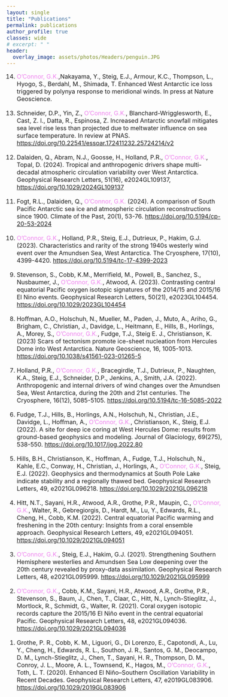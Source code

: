```yaml
---
layout: single
title: "Publications"
permalink: publications
author_profile: true
classes: wide
# excerpt: " "
header:
  overlay_image: assets/photos/Headers/penguin.JPG
---
```


<style>
  body {
    font-size: 16px; 
  }
  h3 {
    font-size: 22px; 
  }
  .gko-text {
    color: violet;
  }
  ol li {
    margin-bottom: 18px; /* increase spacing between items*/
  }
  ol li a {
    text-decoration: underline; /* Underline the links */
  }
</style>
 
<ol reversed>
    <li><span class="gko-text">O’Connor, G.K.</span>,Nakayama, Y., Steig, E.J., Armour, K.C., Thompson, L., Hyogo, S., Berdahl, M., Shimada, T. Enhanced West Antarctic ice loss triggered by polynya response to meridional winds. In press at Nature Geoscience.
    </li>
    <li>Schneider, D.P., Yin, Z., <span class="gko-text">O’Connor, G.K.</span>, Blanchard-Wrigglesworth, E., Cast, Z. I., Datta, R., Espinosa, Z. Increased Antarctic snowfall mitigates sea level rise less than projected due to meltwater influence on sea surface temperature. In review at PNAS. <a href="https://doi.org/10.22541/essoar.172411232.25724214/v2" target="blank">https://doi.org/10.22541/essoar.172411232.25724214/v2</a>
    </li>
    <li>Dalaiden, Q., Abram, N.J., Goosse, H., Holland, P.R., <span class="gko-text">O’Connor, G.K.</span>, Topal, D. (2024). Tropical and anthropogenic drivers shape multi-decadal atmospheric circulation variability over West Antarctica. Geophysical Research Letters, 51(16), e2024GL109137, <a href="https://doi.org/10.1029/2024GL109137" target="blank">https://doi.org/10.1029/2024GL109137</a>
    </li>
    <li>Fogt, R.L., Dalaiden, Q., <span class="gko-text">O’Connor, G.K.</span> (2024). A comparison of South Pacific Antarctic sea ice and atmospheric circulation reconstructions since 1900. Climate of the Past, 20(1), 53-76. <a href="https://doi.org/10.5194/cp-20-53-2024" target="blank">https://doi.org/10.5194/cp-20-53-2024</a>
    </li>
    <li><span class="gko-text">O’Connor, G.K.</span>, Holland, P.R., Steig, E.J., Dutrieux, P., Hakim, G.J. (2023). Characteristics and rarity of the strong 1940s westerly wind event over the Amundsen Sea, West Antarctica. The Cryosphere, 17(10), 4399-4420. <a href="https://doi.org/10.5194/tc-17-4399-2023" target="blank">https://doi.org/10.5194/tc-17-4399-2023</a>
    </li>
    <li>   Stevenson, S., Cobb, K.M., Merrifield, M., Powell, B., Sanchez, S., Nusbaumer, J., <span class="gko-text">O’Connor, G.K.</span>, Atwood, A. (2023). Contrasting central equatorial Pacific oxygen isotopic signatures of the 2014/15 and 2015/16 El Nino events. Geophysical Research Letters, 50(21), e2023GL104454. <a href="https://doi.org/10.1029/2023GL104454" target="blank">https://doi.org/10.1029/2023GL104454</a>
    </li>
    <li>Hoffman, A.O., Holschuh, N., Mueller, M., Paden, J., Muto, A., Ariho, G., Brigham, C.,  Christian, J., Davidge, L., Heitmann, E., Hills, B., Horlings, A., Morey, S., <span class="gko-text">O’Connor, G.K.</span>, Fudge, T.J., Steig E. J., Christianson, K. (2023) Scars of tectonism promote ice-sheet nucleation from Hercules Dome into West Antarctica. Nature Geoscience, 16, 1005-1013. <a href="https://doi.org/10.1038/s41561-023-01265-5" target="blank">https://doi.org/10.1038/s41561-023-01265-5</a>
    </li>
    <li>Holland, P.R., <span class="gko-text">O’Connor, G.K.</span>, Bracegirdle, T.J., Dutrieux, P., Naughten, K.A., Steig, E.J., Schneider, D.P., Jenkins, A., Smith, J.A. (2022). Anthropogenic and internal drivers of wind changes over the Amundsen Sea, West Antarctica, during the 20th and 21st centuries. The Cryosphere, 16(12), 5085-5105. <a href="https://doi.org/10.5194/tc-16-5085-2022" target="blank">https://doi.org/10.5194/tc-16-5085-2022</a>
    </li>
    <li>Fudge, T.J., Hills, B., Horlings, A.N., Holschuh, N., Christian, J.E., Davidge, L., Hoffman, A., <span class="gko-text">O’Connor, G.K.</span>, Christianson, K., Steig, E.J. (2022). A site for deep ice coring at West Hercules Dome: results from ground-based geophysics and modeling. Journal of Glaciology, 69(275), 538-550. <a href="https://doi.org/10.1017/jog.2022.80" target="blank">https://doi.org/10.1017/jog.2022.80</a>
    </li>
    <li>Hills, B.H., Christianson, K., Hoffman, A., Fudge, T.J., Holschuh, N., Kahle, E.C., Conway, H., Christian, J., Horlings, A., <span class="gko-text">O’Connor, G.K.</span>, Steig, E.J. (2022). Geophysics and thermodynamics at South Pole Lake indicate stability and a regionally thawed bed. Geophysical Research Letters, 49, e2021GL096218. <a href="https://doi.org/10.1029/2021GL096218" target="blank">https://doi.org/10.1029/2021GL096218</a>
    </li>
    <li>Hitt, N.T., Sayani, H.R., Atwood, A.R., Grothe, P.R., Maupin, C., <span class="gko-text">O’Connor, G.K.</span>, Walter, R., Gebregiorgis, D., Hardt, M., Lu, Y., Edwards, R.L., Cheng, H., Cobb, K.M. (2022). Central equatorial Pacific warming and freshening in the 20th century: Insights from a coral ensemble approach. Geophysical Research Letters, 49, e2021GL094051. <a href="https://doi.org/10.1029/2021GL094051" target="blank">https://doi.org/10.1029/2021GL094051</a>
    </li>
    <li><span class="gko-text">O’Connor, G.K.</span>, Steig, E.J., Hakim, G.J. (2021). Strengthening Southern Hemisphere westerlies and Amundsen Sea Low deepening over the 20th century revealed by proxy-data assimilation. Geophysical Research Letters, 48, e2021GL095999. <a href="https://doi.org/10.1029/2021GL095999" target="blank">https://doi.org/10.1029/2021GL095999</a>
    </li>
    <li><span class="gko-text">O’Connor, G.K.</span>, Cobb, K.M., Sayani, H.R., Atwood, A.R., Grothe, P.R., Stevenson, S., Baum, J., Chen, T., Claar, C., Hitt, N., Lynch-Stieglitz, J., Mortlock, R., Schmidt, G., Walter, R. (2021). Coral oxygen isotopic records capture the 2015/16 El Niño event in the central equatorial Pacific. Geophysical Research Letters, 48, e2021GL094036. <a href="https://doi.org/10.1029/2021GL094036" target="blank">https://doi.org/10.1029/2021GL094036</a>
    </li>
    <li>Grothe, P. R., Cobb, K. M., Liguori, G., Di Lorenzo, E., Capotondi, A., Lu, Y., Cheng, H., Edwards, R. L., Southon, J. R., Santos, G. M., Deocampo, D. M., Lynch-Stieglitz, J., Chen, T., Sayani, H. R., Thompson, D. M., Conroy, J. L., Moore, A. L., Townsend, K., Hagos, M., <span class="gko-text">O’Connor, G.K.</span>, Toth, L. T. (2020). Enhanced El Niño–Southern Oscillation Variability in Recent Decades. Geophysical Research Letters, 47, e2019GL083906. <a href="https://doi.org/10.1029/2019GL083906" target="blank">https://doi.org/10.1029/2019GL083906</a>
    </li>
